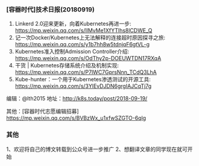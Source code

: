 ### [容器时代]技术日报(20180919)

1. Linkerd 2.0迎来更新，向着Kubernetes再进一步: <https://mp.weixin.qq.com/s/llMvMe1XfYTlhs8lCDWE_Q>
2. 记一次Docker/Kubernetes上无法解释的连接超时原因探寻之旅: <https://mp.weixin.qq.com/s/y1b7hh8w5tdnjqF6gtVL-g> 
3. Kubernetes准入控制Admission Controller介绍: <https://mp.weixin.qq.com/s/OdThy2p-DOEUWTDN17RXqA>
4. 干货 | Kubernetes存储系统介绍及机制实现: <https://mp.weixin.qq.com/s/P7lWC7GprsNnn_TCdQ3LhA>
5. Kube-hunter：一个用于Kubernetes渗透测试的开源工具: <https://mp.weixin.qq.com/s/3YlEvDJDN6grgIAJCqTj7g>

编辑：@lth2015
地址：<http://k8s.today/post/2018-09-19/>

其他：[容器时代志愿编辑招募] <https://mp.weixin.qq.com/s/BVBzWx_u1xfwSZGTO-6qlg>

### 其他
1、欢迎将自己的博文转载到公众号进一步推广
2、想翻译文章的同学现在就可开始
